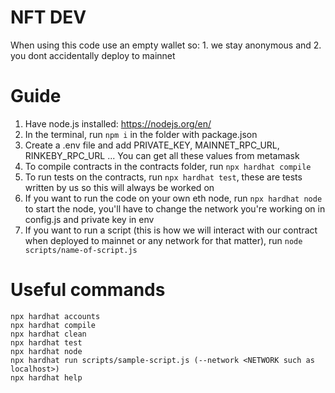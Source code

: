 # NFT DEV

When using this code use an empty wallet so: 1. we stay anonymous and 2. you dont accidentally deploy to mainnet

# Guide
1. Have node.js installed: https://nodejs.org/en/
2. In the terminal, run ```npm i``` in the folder with package.json
3. Create a .env file and add PRIVATE_KEY, MAINNET_RPC_URL, RINKEBY_RPC_URL ... You can get all these values from metamask
4. To compile contracts in the contracts folder, run ```npx hardhat compile```
5. To run tests on the contracts, run ```npx hardhat test```, these are tests written by us so this will always be worked on
6. If you want to run the code on your own eth node, run ```npx hardhat node``` to start the node, you'll have to change the network you're working on in config.js and private key in env
7. If you want to run a script (this is how we will interact with our contract when deployed to mainnet or any network for that matter), run ```node scripts/name-of-script.js```

# Useful commands

```shell
npx hardhat accounts
npx hardhat compile
npx hardhat clean
npx hardhat test
npx hardhat node
npx hardhat run scripts/sample-script.js (--network <NETWORK such as localhost>)
npx hardhat help
```
